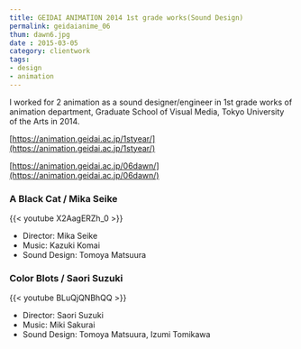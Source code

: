 ```yaml
---
title: GEIDAI ANIMATION 2014 1st grade works(Sound Design)
permalink: geidaianime_06
thum: dawn6.jpg
date : 2015-03-05
category: clientwork
tags:
- design
- animation
---
```


I worked for 2 animation as a sound designer/engineer in 1st grade works of animation department, Graduate School of Visual Media, Tokyo University of the Arts in 2014.

[https://animation.geidai.ac.jp/1styear/](https://animation.geidai.ac.jp/1styear/)

[https://animation.geidai.ac.jp/06dawn/](https://animation.geidai.ac.jp/06dawn/)

### A Black Cat / Mika Seike

<!-- <iframe width="560" height="315" src="https://www.youtube.com/embed/X2AagERZh_0" frameborder="0" allow="accelerometer; autoplay; encrypted-media; gyroscope; picture-in-picture" allowfullscreen></iframe> -->

{{< youtube X2AagERZh_0 >}}

- Director: Mika Seike
- Music: Kazuki Komai
- Sound Design: Tomoya Matsuura

### Color Blots / Saori Suzuki

<!-- <iframe width="560" height="315" src="https://www.youtube.com/embed/BLuQjQNBhQQ" frameborder="0" allow="accelerometer; autoplay; encrypted-media; gyroscope; picture-in-picture" allowfullscreen></iframe> -->

{{< youtube BLuQjQNBhQQ >}}

- Director: Saori Suzuki
- Music: Miki Sakurai
- Sound Design: Tomoya Matsuura, Izumi Tomikawa
